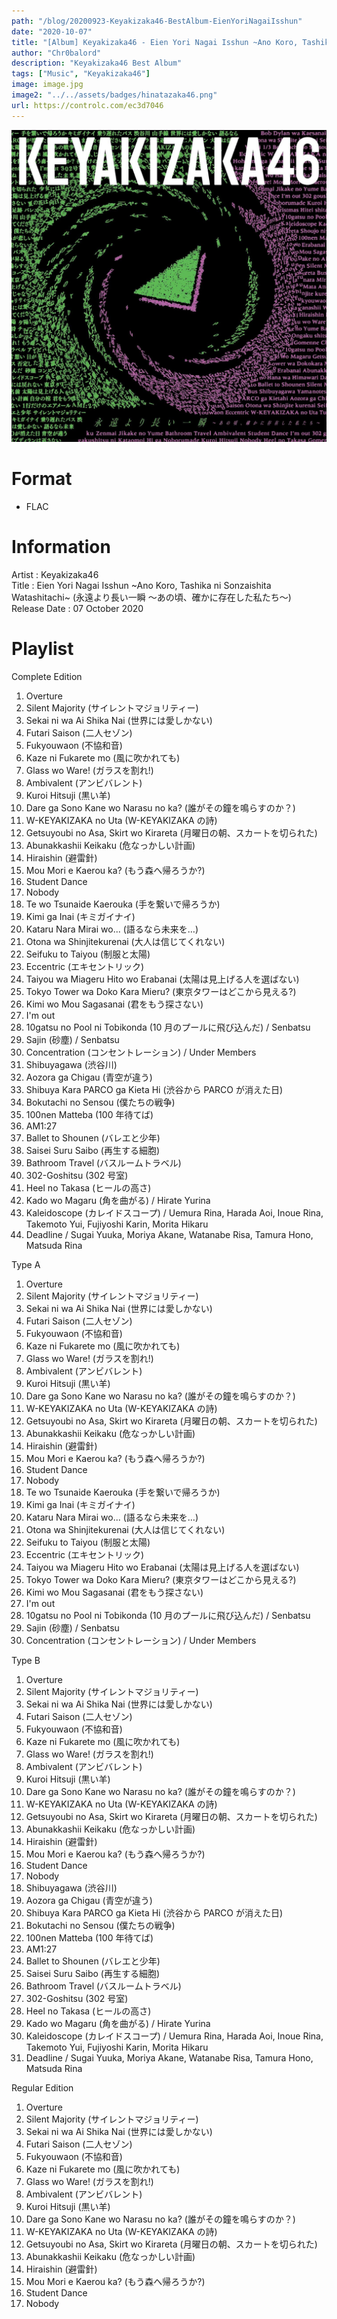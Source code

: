 ```yaml
---
path: "/blog/20200923-Keyakizaka46-BestAlbum-EienYoriNagaiIsshun"
date: "2020-10-07"
title: "[Album] Keyakizaka46 - Eien Yori Nagai Isshun ~Ano Koro, Tashikani Sonzai Shita Watashitachi~ (ALL TYPE)"
author: "Chr0balord"
description: "Keyakizaka46 Best Album"
tags: ["Music", "Keyakizaka46"]
image: image.jpg
image2: "../../assets/badges/hinatazaka46.png"
url: https://controlc.com/ec3d7046
---
```


![[Music] Cover Album Keyakizaka46 Best Album Regular Edition](./image.jpg)

# Format

- FLAC

# Information

Artist : Keyakizaka46 <br>
Title : Eien Yori Nagai Isshun ~Ano Koro, Tashika ni Sonzaishita Watashitachi~ (永遠より長い一瞬 ～あの頃、確かに存在した私たち～) <br>
Release Date : 07 October 2020 <br>

# Playlist

Complete Edition <br>

1. Overture
2. Silent Majority (サイレントマジョリティー)
3. Sekai ni wa Ai Shika Nai (世界には愛しかない)
4. Futari Saison (二人セゾン)
5. Fukyouwaon (不協和音)
6. Kaze ni Fukarete mo (風に吹かれても)
7. Glass wo Ware! (ガラスを割れ!)
8. Ambivalent (アンビバレント)
9. Kuroi Hitsuji (黒い羊)
10. Dare ga Sono Kane wo Narasu no ka? (誰がその鐘を鳴らすのか？)
11. W-KEYAKIZAKA no Uta (W-KEYAKIZAKA の詩)
12. Getsuyoubi no Asa, Skirt wo Kirareta (月曜日の朝、スカートを切られた)
13. Abunakkashii Keikaku (危なっかしい計画)
14. Hiraishin (避雷針)
15. Mou Mori e Kaerou ka? (もう森へ帰ろうか?)
16. Student Dance
17. Nobody
18. Te wo Tsunaide Kaerouka (手を繋いで帰ろうか)
19. Kimi ga Inai (キミガイナイ)
20. Kataru Nara Mirai wo... (語るなら未来を…)
21. Otona wa Shinjitekurenai (大人は信じてくれない)
22. Seifuku to Taiyou (制服と太陽)
23. Eccentric (エキセントリック)
24. Taiyou wa Miageru Hito wo Erabanai (太陽は見上げる人を選ばない)
25. Tokyo Tower wa Doko Kara Mieru? (東京タワーはどこから見える?)
26. Kimi wo Mou Sagasanai (君をもう探さない)
27. I'm out
28. 10gatsu no Pool ni Tobikonda (10 月のプールに飛び込んだ) / Senbatsu
29. Sajin (砂塵) / Senbatsu
30. Concentration (コンセントレーション) / Under Members
31. Shibuyagawa (渋谷川)
32. Aozora ga Chigau (青空が違う)
33. Shibuya Kara PARCO ga Kieta Hi (渋谷から PARCO が消えた日)
34. Bokutachi no Sensou (僕たちの戦争)
35. 100nen Matteba (100 年待てば)
36. AM1:27
37. Ballet to Shounen (バレエと少年)
38. Saisei Suru Saibo (再生する細胞)
39. Bathroom Travel (バスルームトラベル)
40. 302-Goshitsu (302 号室)
41. Heel no Takasa (ヒールの高さ)
42. Kado wo Magaru (角を曲がる) / Hirate Yurina
43. Kaleidoscope (カレイドスコープ) / Uemura Rina, Harada Aoi, Inoue Rina, Takemoto Yui, Fujiyoshi Karin, Morita Hikaru
44. Deadline / Sugai Yuuka, Moriya Akane, Watanabe Risa, Tamura Hono, Matsuda Rina

Type A <br>

1. Overture
2. Silent Majority (サイレントマジョリティー)
3. Sekai ni wa Ai Shika Nai (世界には愛しかない)
4. Futari Saison (二人セゾン)
5. Fukyouwaon (不協和音)
6. Kaze ni Fukarete mo (風に吹かれても)
7. Glass wo Ware! (ガラスを割れ!)
8. Ambivalent (アンビバレント)
9. Kuroi Hitsuji (黒い羊)
10. Dare ga Sono Kane wo Narasu no ka? (誰がその鐘を鳴らすのか？)
11. W-KEYAKIZAKA no Uta (W-KEYAKIZAKA の詩)
12. Getsuyoubi no Asa, Skirt wo Kirareta (月曜日の朝、スカートを切られた)
13. Abunakkashii Keikaku (危なっかしい計画)
14. Hiraishin (避雷針)
15. Mou Mori e Kaerou ka? (もう森へ帰ろうか?)
16. Student Dance
17. Nobody
18. Te wo Tsunaide Kaerouka (手を繋いで帰ろうか)
19. Kimi ga Inai (キミガイナイ)
20. Kataru Nara Mirai wo... (語るなら未来を…)
21. Otona wa Shinjitekurenai (大人は信じてくれない)
22. Seifuku to Taiyou (制服と太陽)
23. Eccentric (エキセントリック)
24. Taiyou wa Miageru Hito wo Erabanai (太陽は見上げる人を選ばない)
25. Tokyo Tower wa Doko Kara Mieru? (東京タワーはどこから見える?)
26. Kimi wo Mou Sagasanai (君をもう探さない)
27. I'm out
28. 10gatsu no Pool ni Tobikonda (10 月のプールに飛び込んだ) / Senbatsu
29. Sajin (砂塵) / Senbatsu
30. Concentration (コンセントレーション) / Under Members

Type B <br>

1. Overture
2. Silent Majority (サイレントマジョリティー)
3. Sekai ni wa Ai Shika Nai (世界には愛しかない)
4. Futari Saison (二人セゾン)
5. Fukyouwaon (不協和音)
6. Kaze ni Fukarete mo (風に吹かれても)
7. Glass wo Ware! (ガラスを割れ!)
8. Ambivalent (アンビバレント)
9. Kuroi Hitsuji (黒い羊)
10. Dare ga Sono Kane wo Narasu no ka? (誰がその鐘を鳴らすのか？)
11. W-KEYAKIZAKA no Uta (W-KEYAKIZAKA の詩)
12. Getsuyoubi no Asa, Skirt wo Kirareta (月曜日の朝、スカートを切られた)
13. Abunakkashii Keikaku (危なっかしい計画)
14. Hiraishin (避雷針)
15. Mou Mori e Kaerou ka? (もう森へ帰ろうか?)
16. Student Dance
17. Nobody
18. Shibuyagawa (渋谷川)
19. Aozora ga Chigau (青空が違う)
20. Shibuya Kara PARCO ga Kieta Hi (渋谷から PARCO が消えた日)
21. Bokutachi no Sensou (僕たちの戦争)
22. 100nen Matteba (100 年待てば)
23. AM1:27
24. Ballet to Shounen (バレエと少年)
25. Saisei Suru Saibo (再生する細胞)
26. Bathroom Travel (バスルームトラベル)
27. 302-Goshitsu (302 号室)
28. Heel no Takasa (ヒールの高さ)
29. Kado wo Magaru (角を曲がる) / Hirate Yurina
30. Kaleidoscope (カレイドスコープ) / Uemura Rina, Harada Aoi, Inoue Rina, Takemoto Yui, Fujiyoshi Karin, Morita Hikaru
31. Deadline / Sugai Yuuka, Moriya Akane, Watanabe Risa, Tamura Hono, Matsuda Rina

Regular Edition

1. Overture
2. Silent Majority (サイレントマジョリティー)
3. Sekai ni wa Ai Shika Nai (世界には愛しかない)
4. Futari Saison (二人セゾン)
5. Fukyouwaon (不協和音)
6. Kaze ni Fukarete mo (風に吹かれても)
7. Glass wo Ware! (ガラスを割れ!)
8. Ambivalent (アンビバレント)
9. Kuroi Hitsuji (黒い羊)
10. Dare ga Sono Kane wo Narasu no ka? (誰がその鐘を鳴らすのか？)
11. W-KEYAKIZAKA no Uta (W-KEYAKIZAKA の詩)
12. Getsuyoubi no Asa, Skirt wo Kirareta (月曜日の朝、スカートを切られた)
13. Abunakkashii Keikaku (危なっかしい計画)
14. Hiraishin (避雷針)
15. Mou Mori e Kaerou ka? (もう森へ帰ろうか?)
16. Student Dance
17. Nobody
